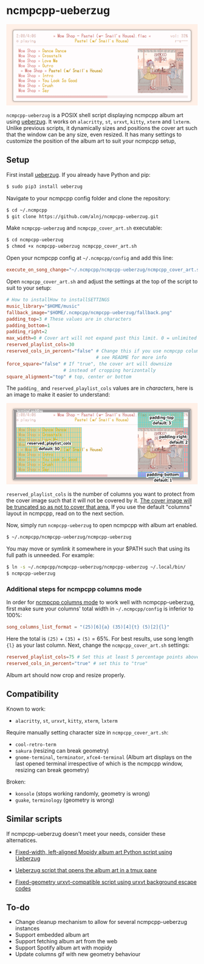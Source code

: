 # ncmpcpp-ueberzug

![ncmpcpp-ueberzug](img/demo.png)

`ncmpcpp-ueberzug` is a POSIX shell script displaying ncmpcpp album art using [ueberzug](https://github.com/seebye/ueberzug). It works on `alacritty`, `st`, `urxvt`,  `kitty`, `xterm` and `lxterm`. Unlike previous scripts, it dynamically sizes and positions the cover art such that the window can be any size, even resized. It has many settings to customize the position of the album art to suit your ncmpcpp setup,

## Setup

First install [ueberzug](https://github.com/seebye/ueberzug). If you already have Python and pip:

```bash
$ sudo pip3 install ueberzug
```

Navigate to your ncmpcpp config folder and clone the repository: 
```bash
$ cd ~/.ncmpcpp
$ git clone https://github.com/alnj/ncmpcpp-ueberzug.git
```

Make `ncmpcpp-ueberzug` and `ncmpcpp_cover_art.sh` executable: 
```bash
$ cd ncmpcpp-ueberzug
$ chmod +x ncmpcpp-ueberzug ncmpcpp_cover_art.sh
```
Open your ncmpcpp config at `~/.ncmpcpp/config` and add this line: 
```toml
execute_on_song_change="~/.ncmpcpp/ncmpcpp-ueberzug/ncmpcpp_cover_art.sh"
```

Open `ncmpcpp_cover_art.sh` and adjust the settings at the top of the script to suit to your setup:
```toml
# How to installHow to installSETTINGS
music_library="$HOME/music"
fallback_image="$HOME/.ncmpcpp/ncmpcpp-ueberzug/fallback.png"
padding_top=3 # These values are in characters
padding_bottom=1
padding_right=2
max_width=0 # Cover art will not expand past this limit. 0 = unlimited
reserved_playlist_cols=30
reserved_cols_in_percent="false" # Change this if you use ncmpcpp columns mode,
                                 # see README for more info
force_square="false" # If "true", the cover art will downsize
                     # instead of cropping horizontally
square_alignment="top" # top, center or bottom

```
The `padding_` and `reserved_playlist_cols` values are in *characters*, here is an image to make it easier to understand:

![ncmpcpp-ueberzug settings](img/settings_explained.png)

`reserved_playlist_cols` is the number of columns you want to protect from the cover image such that it will not be covered by it. [The cover image will be truncated so as not to cover that area.](img/truncate_reserved_cols.gif) If you use the default "columns" layout in ncmpcpp, read on to the next section.

Now, simply run `ncmpcpp-ueberzug` to open ncmpcpp with album art enabled.
```bash
$ ~/.ncmpcpp/ncmpcpp-ueberzug/ncmpcpp-ueberzug
``` 
You may move or symlink it somewhere in your $PATH such that using its full path is unneeded. For example:
```bash
$ ln -s ~/.ncmpcpp/ncmpcpp-ueberzug/ncmpcpp-ueberzug ~/.local/bin/
$ ncmpcpp-ueberzug
```

### Additional steps for ncmpcpp columns mode

In order for [ncmpcpp columns mode](img/ueberzug_columns_mode.gif) to work well with ncmpcpp-ueberzug, first make sure your columns' total width in `~/.ncmpcpp/config` is inferior to 100%:

```toml
song_columns_list_format = "(25)[6]{a} (35)[4]{t} (5)[2]{l}"
```

Here the total is `(25)` + `(35)` + `(5)` = 65%. For best results, use song length `{l}` as your last column. Next, change the `ncmpcpp_cover_art.sh` settings:

```toml
reserved_playlist_cols=75 # Set this at least 5 percentage points above your columns' total
reserved_cols_in_percent="true" # set this to "true"
```

Album art should now crop and resize properly.


## Compatibility

Known to work:
* `alacritty`, `st`, `urxvt`,  `kitty`, `xterm`, `lxterm`

Require manually setting character size in `ncmpcpp_cover_art.sh`:
* `cool-retro-term` 
* `sakura` (resizing can break geometry)
* `gnome-terminal`, `terminator`, `xfce4-terminal`  (Album art displays on the last opened terminal irrespective of which is the ncmpcpp window, resizing can break geometry)

Broken:
* `konsole` (stops working randomly, geometry is wrong)
* `guake`, `terminology` (geometry is wrong)


## Similar scripts

If ncmpcpp-ueberzug doesn't meet your needs, consider these alternatices.

* [Fixed-width, left-aligned Mopidy album art Python script using Ueberzug](https://www.reddit.com/r/unixporn/comments/addcrf/oc_mopidy_album_art_using_ueberzug/)

* [Ueberzug script that opens the album art in a tmux pane](https://www.reddit.com/r/unixporn/comments/9bifne/ncmpcpp_with_cover_art_ueberzug_tmux_edition/)

* [Fixed-geometry urxvt-compatible script using urxvt background escape codes](https://gist.github.com/vlevit/4588882)



## To-do

* Change cleanup mechanism to allow for several ncmpcpp-ueberzug instances
* Support embedded album art
* Support fetching album art from the web
* Support Spotify album art with mopidy
* Update columns gif with new geometry behaviour
